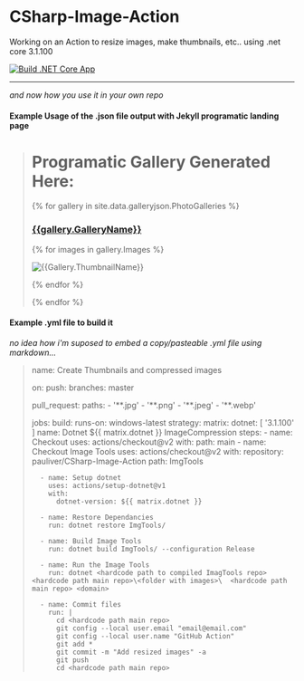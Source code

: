 # CSharp-Image-Action
Working on an Action to resize images, make thumbnails, etc.. using .net core 3.1.100

[![Build .NET Core App](https://github.com/pauliver/CSharp-Image-Action/workflows/Build%20.NET%20Core%20App/badge.svg)](https://github.com/pauliver/CSharp-Image-Action/actions?query=workflow%3A%22Build+.NET+Core+App%22)

--------

*and now how you use it in your own repo*

#### Example Usage of the .json file output with Jekyll programatic landing page

> # Programatic Gallery Generated Here:
> 
> {% for gallery in site.data.galleryjson.PhotoGalleries %}
> 
> ### [{{gallery.GalleryName}}]({{gallery.FullDirectoryPath}})
>
>  {% for images in gallery.Images %}
>  
>  ![{{Gallery.ThumbnailName}}]({{images.ThumbnailFilePath}})
> 
>  {% endfor %}
>  
> {% endfor %}

#### Example .yml file to build it

*no idea how i'm suposed to embed a copy/pasteable .yml file using markdown...*

> name: Create Thumbnails and compressed images
>
> on:
>   push:
>     branches: master
>
>   pull_request:
>     paths:
>       - '\*\*.jpg'
>       - '\*\*.png'
>       - '\*\*.jpeg'
>       - '\*\*.webp'
> 
> jobs:
>   build:
>     runs-on: windows-latest
>     strategy:
>       matrix:
>         dotnet: [ '3.1.100' ]
>     name: Dotnet ${{ matrix.dotnet }} ImageCompression
>     steps:
>       - name: Checkout
>         uses: actions/checkout@v2
>         with:
>           path: main 
>       - name: Checkout Image Tools
>         uses: actions/checkout@v2
>         with:
>           repository: pauliver/CSharp-Image-Action
>           path: ImgTools
>         
>       - name: Setup dotnet
>         uses: actions/setup-dotnet@v1
>         with:
>           dotnet-version: ${{ matrix.dotnet }}
>      
>       - name: Restore Dependancies
>         run: dotnet restore ImgTools/
> 
>       - name: Build Image Tools
>         run: dotnet build ImgTools/ --configuration Release
>       
>       - name: Run the Image Tools
>         run: dotnet <hardcode path to compiled ImagTools repo>  <hardcode path main repo>\<folder with images>\  <hardcode path main repo> <domain>
> 
>       - name: Commit files
>         run: |
>           cd <hardcode path main repo>
>           git config --local user.email "email@email.com"
>           git config --local user.name "GitHub Action"
>           git add *
>           git commit -m "Add resized images" -a
>           git push
>           cd <hardcode path main repo>
